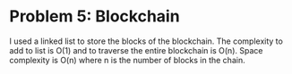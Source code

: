 # Problem 5: Blockchain

I used a linked list to store the blocks of the blockchain. The complexity to add to list is O(1) and to traverse the entire blockchain is O(n). Space complexity is O(n) where n is the number of blocks in the chain.

